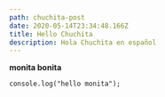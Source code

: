 ```yaml
---
path: chuchita-post
date: 2020-05-14T23:34:48.166Z
title: Hello Chuchita
description: Hola Chuchita en español
---
```

**monita bonita**

```
console.log("hello monita");
```
